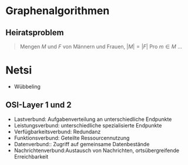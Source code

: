 # Graphenalgorithmen



## Heiratsproblem

> Mengen $M$ und $F$ von Männern und Frauen, $|M| = |F|$ 
> Pro $m \in M$ ...


# Netsi

- Wübbeling

## OSI-Layer 1 und 2
- Lastverbund: Aufgabenverteilung an unterschiedliche Endpunkte
- Leistungsverbund: unterschiedliche spezialisierte Endpunkte
- Verfügbarkeitsverbund: Redundanz
- Funktionsverbund: Geteilte Ressourcennutzung
- Datenverbund:: Zugriff auf gemeinsame Datenbestände
- Nachrichtenverbund:Austausch von Nachrichten, ortsübergreifende Erreichbarkeit

